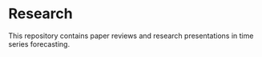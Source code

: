 # Research

This repository contains paper reviews and research presentations in time series forecasting.
